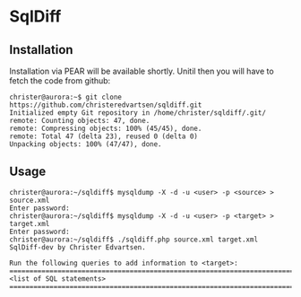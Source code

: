 SqlDiff
=======
Installation
------------
Installation via PEAR will be available shortly. Unitil then you will have to fetch the code from github:

    christer@aurora:~$ git clone https://github.com/christeredvartsen/sqldiff.git
    Initialized empty Git repository in /home/christer/sqldiff/.git/
    remote: Counting objects: 47, done.
    remote: Compressing objects: 100% (45/45), done.
    remote: Total 47 (delta 23), reused 0 (delta 0)
    Unpacking objects: 100% (47/47), done.
    
Usage
-----
    christer@aurora:~/sqldiff$ mysqldump -X -d -u <user> -p <source> > source.xml
    Enter password: 
    christer@aurora:~/sqldiff$ mysqldump -X -d -u <user> -p <target> > target.xml
    Enter password: 
    christer@aurora:~/sqldiff$ ./sqldiff.php source.xml target.xml 
    SqlDiff-dev by Christer Edvartsen.

    Run the following queries to add information to <target>:
    ================================================================================
    <list of SQL statements>
    ================================================================================
    